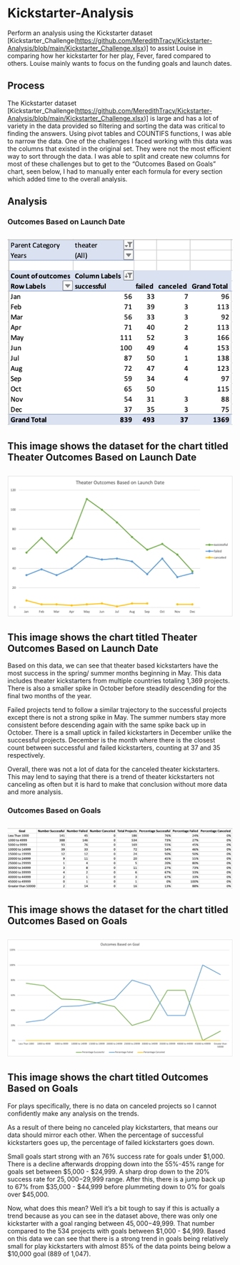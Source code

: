# Kickstarter-Analysis
Perform an analysis using the Kickstarter dataset [Kickstarter_Challenge(https://github.com/MeredithTracy/Kickstarter-Analysis/blob/main/Kickstarter_Challenge.xlsx)] to assist Louise in comparing how her kickstarter for her play, Fever, fared compared to others. Louise mainly wants to focus on the funding goals and launch dates. 

## Process
The Kickstarter dataset [Kickstarter_Challenge(https://github.com/MeredithTracy/Kickstarter-Analysis/blob/main/Kickstarter_Challenge.xlsx)] is large and has a lot of variety in the data provided so filtering and sorting the data was critical to finding the answers. Using pivot tables and COUNTIFS functions, I was able to narrow the data. One of the challenges I faced working with this data was the columns that existed in the original set. They were not the most efficient way to sort through the data. I was able to split and create new columns for most of these challenges but to get to the “Outcomes Based on Goals” chart, seen below, I had to manually enter each formula for every section which added time to the overall analysis. 

## Analysis

### Outcomes Based on Launch Date

![Outcomes_Based_on_Launch_Data](https://github.com/MeredithTracy/Kickstarter-Analysis/blob/main/Resources/Outcomes_Based_on_Launch_Data.png)
---
This image shows the dataset for the chart titled Theater Outcomes Based on Launch Date
---

![Theater_Outcomes_vs_Launch](https://github.com/MeredithTracy/Kickstarter-Analysis/blob/main/Resources/Theater_Outcomes_vs_Launch.png)
---
This image shows the chart titled Theater Outcomes Based on Launch Date
---

Based on this data, we can see that theater based kickstarters have the most success in the spring/ summer months beginning in May. This data includes theater kickstarters from multiple countries totaling 1,369 projects. There is also a smaller spike in October before steadily descending for the final two months of the year. 

Failed projects tend to follow a similar trajectory to the successful projects except there is not a strong spike in May. The summer numbers stay more consistent before descending again with the same spike back up in October. There is a small uptick in failed kickstarters in December unlike the successful projects. December is the month where there is the closest count between successful and failed kickstarters, counting at 37 and 35 respectively. 

Overall, there was not a lot of data for the canceled theater kickstarters. This may lend to saying that there is a trend of theater kickstarters not canceling as often but it is hard to make that conclusion without more data and more analysis. 

### Outcomes Based on Goals

![Outcomes_Based_on_Goals_Data](https://github.com/MeredithTracy/Kickstarter-Analysis/blob/main/Resources/Outcomes_Based_on_Goals_Data.png)
---
This image shows the dataset for the chart titled Outcomes Based on Goals
---

![Outcomes_vs_Goals](https://github.com/MeredithTracy/Kickstarter-Analysis/blob/main/Outcomes_vs_Goals.png)
---
This image shows the chart titled Outcomes Based on Goals
---

For plays specifically, there is no data on canceled projects so I cannot confidently make any analysis on the trends. 

As a result of there being no canceled play kickstarters, that means our data should mirror each other. When the percentage of successful kickstarters goes up, the percentage of failed kickstarters goes down. 

Small goals start strong with an 76% success rate for goals under $1,000. There is a decline afterwards dropping down into the 55%-45% range for goals set between $5,000 - $24,999. A sharp drop down to the 20% success rate for $25,000-$29,999 range. After this, there is a jump back up to 67% from $35,000 - $44,999 before plummeting down to 0% for goals over $45,000. 

Now, what does this mean? Well it’s a bit tough to say if this is actually a trend because as you can see in the dataset above, there was only one kickstarter with a goal ranging between $45,000-$49,999. That number compared to the 534 projects with goals between $1,000 - $4,999. Based on this data we can see that there is a strong trend in goals being relatively small for play kickstarters with almost 85% of the data points being below a $10,000 goal (889 of 1,047). 


